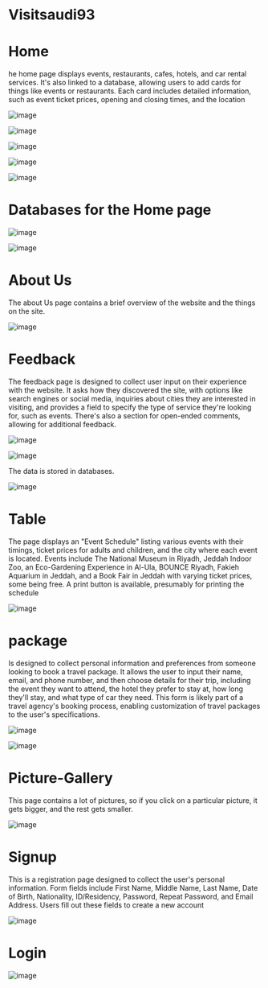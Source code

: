 # Visitsaudi93

# Home 

he home page displays events, restaurants, cafes, hotels, and car rental services. It's also linked to a database, allowing users to add cards for things like events or restaurants. Each card includes detailed information, such as event ticket prices, opening and closing times, and the location 

![image](https://github.com/alhassan-alshareef/Visitsaudi93/assets/174230485/294cca5e-79b4-430f-9274-81181509e8ad)

![image](https://github.com/alhassan-alshareef/Visitsaudi93/assets/174230485/a9bf3690-2d6b-4e5d-a029-236fdbb17678)

![image](https://github.com/alhassan-alshareef/Visitsaudi93/assets/174230485/65b0bb97-b06d-410a-b622-1bff5036967e)

![image](https://github.com/alhassan-alshareef/Visitsaudi93/assets/174230485/1e3596e0-61b9-481c-9f6b-fc275e20fd9f)

![image](https://github.com/alhassan-alshareef/Visitsaudi93/assets/174230485/1ec9f866-0246-4428-b8aa-c2e2d757df72) 

# Databases for the Home page

![image](https://github.com/alhassan-alshareef/Visitsaudi93/assets/174230485/1d84d3d1-60da-4d27-bb28-91e4f53a00ac)

![image](https://github.com/alhassan-alshareef/Visitsaudi93/assets/174230485/245bb471-ef76-414c-b4b2-34d03c7ad928)


# About Us 

The about Us page contains a brief overview of the website and the things on the site.

![image](https://github.com/alhassan-alshareef/Visitsaudi93/assets/174230485/d119b7b7-7be4-41cf-b613-e5d6635f6992)

# Feedback

The feedback page is designed to collect user input on their experience with the website. It asks how they discovered the site, with options like search engines or social media, inquiries about cities they are interested in visiting, and provides a field to specify the type of service they're looking for, such as events. There's also a section for open-ended comments, allowing for additional feedback.


![image](https://github.com/alhassan-alshareef/Visitsaudi93/assets/174230485/adf0f35f-e67a-4dd2-abc9-25060406ddd2)

![image](https://github.com/alhassan-alshareef/Visitsaudi93/assets/174230485/17c4b619-1df0-4583-86b6-88cda4325364)

The data is stored in databases.

![image](https://github.com/alhassan-alshareef/Visitsaudi93/assets/174230485/f55febdb-88fa-41ec-a51a-e876c54a7c94)


# Table
The page displays an "Event Schedule" listing various events with their timings, ticket prices for adults and children, and the city where each event is located. Events include The National Museum in Riyadh, Jeddah Indoor Zoo, an Eco-Gardening Experience in Al-Ula, BOUNCE Riyadh, Fakieh Aquarium in Jeddah, and a Book Fair in Jeddah with varying ticket prices, some being free. A print button is available, presumably for printing the schedule

![image](https://github.com/alhassan-alshareef/Visitsaudi93/assets/174230485/aaac4ffc-9915-462a-94f9-ef49d05292ae)

# package

Is designed to collect personal information and preferences from someone looking to book a travel package. It allows the user to input their name, email, and phone number, and then choose details for their trip, including the event they want to attend, the hotel they prefer to stay at, how long they'll stay, and what type of car they need. This form is likely part of a travel agency's booking process, enabling customization of travel packages to the user's specifications.

![image](https://github.com/alhassan-alshareef/Visitsaudi93/assets/174230485/54313207-46ae-4917-b0c5-6b285044b17d)

![image](https://github.com/alhassan-alshareef/Visitsaudi93/assets/174230485/af5f3454-f12a-4f7e-9895-742e3c76e4fb)

# Picture-Gallery

This page contains a lot of pictures, so if you click on a particular picture, it gets bigger, and the rest gets smaller.

![image](https://github.com/alhassan-alshareef/Visitsaudi93/assets/174230485/524b3583-5bcf-45b1-832b-7d8bcd339d81)

# Signup

This is a registration page designed to collect the user's personal information. Form fields include First Name, Middle Name, Last Name, Date of Birth, Nationality, ID/Residency, Password, Repeat Password, and Email Address. Users fill out these fields to create a new account

![image](https://github.com/alhassan-alshareef/Visitsaudi93/assets/174230485/b21eb2a7-0cdb-4855-a70a-6283641360d0) 

# Login

![image](https://github.com/alhassan-alshareef/Visitsaudi93/assets/174230485/65714200-7d71-4161-9643-29879f11cf7c)











